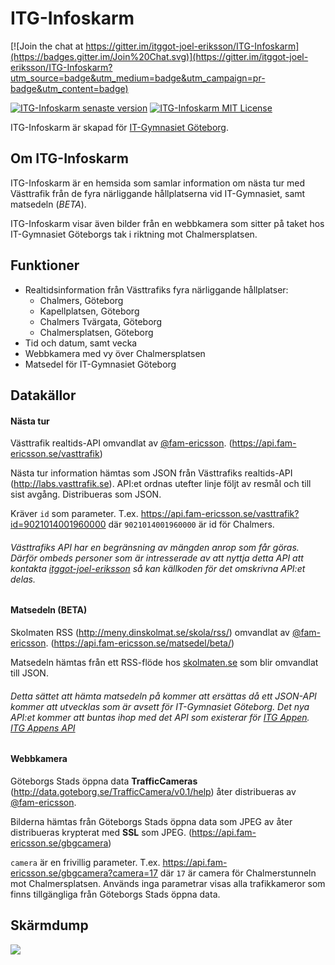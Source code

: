 ITG-Infoskarm
============================

[![Join the chat at https://gitter.im/itggot-joel-eriksson/ITG-Infoskarm](https://badges.gitter.im/Join%20Chat.svg)](https://gitter.im/itggot-joel-eriksson/ITG-Infoskarm?utm_source=badge&utm_medium=badge&utm_campaign=pr-badge&utm_content=badge)

[![ITG-Infoskarm senaste version](https://img.shields.io/badge/Senaste_version-1.0--beta.2-green.svg?style=flat-square)](https://github.com/itggot-joel-eriksson/ITG-Infoskarm/releases/tag/v1.0-beta.2)
[![ITG-Infoskarm MIT License](https://img.shields.io/badge/licens-MIT-blue.svg?style=flat-square)](LICENSE)

ITG-Infoskarm är skapad för [IT-Gymnasiet Göteborg](http://it-gymnasiet.se/vara-skolor/goteborg).

## Om ITG-Infoskarm
ITG-Infoskarm är en hemsida som samlar information om nästa tur med Västtrafik från de fyra närliggande hållplatserna vid IT-Gymnasiet, samt matsedeln (_BETA_).

ITG-Infoskarm visar även bilder från en webbkamera som sitter på taket hos IT-Gymnasiet Göteborgs tak i riktning mot Chalmersplatsen.

## Funktioner

- Realtidsinformation från Västtrafiks fyra närliggande hållplatser:
    - Chalmers, Göteborg
    - Kapellplatsen, Göteborg
    - Chalmers Tvärgata, Göteborg
    - Chalmersplatsen, Göteborg
- Tid och datum, samt vecka
- Webbkamera med vy över Chalmersplatsen
- Matsedel för IT-Gymnasiet Göteborg

## Datakällor

#### Nästa tur
Västtrafik realtids-API omvandlat av [@fam-ericsson](https://github.com/fam-ericsson). (https://api.fam-ericsson.se/vasttrafik)

Nästa tur information hämtas som JSON från Västtrafiks realtids-API (http://labs.vasttrafik.se). API:et ordnas utefter linje följt av resmål och till sist avgång. Distribueras som JSON.

Kräver `id` som parameter. T.ex. https://api.fam-ericsson.se/vasttrafik?id=9021014001960000 där `9021014001960000` är id för Chalmers.

###### _Västtrafiks API har en begränsning av mängden anrop som får göras. Därför ombeds personer som är intresserade av att nyttja detta API att kontakta [itggot-joel-eriksson](mailto:joel.eriksson3@itggot.se?subject=ITG-Infoskarm@GitHub) så kan källkoden för det omskrivna API:et delas._

#### Matsedeln (__BETA__)
Skolmaten RSS (http://meny.dinskolmat.se/skola/rss/) omvandlat av [@fam-ericsson](https://github.com/fam-ericsson). (https://api.fam-ericsson.se/matsedel/beta/)

Matsedeln hämtas från ett RSS-flöde hos [skolmaten.se](http://skolmaten.se) som blir omvandlat till JSON.

###### _Detta sättet att hämta matsedeln på kommer att ersättas då ett JSON-API kommer att utvecklas som är avsett för IT-Gymnasiet Göteborg. Det nya API:et kommer att buntas ihop med det API som existerar för [ITG Appen](http://itgappen.se)._ [ITG Appens API](https://api.itgappen.se)

#### Webbkamera
Göteborgs Stads öppna data __TrafficCameras__ (http://data.goteborg.se/TrafficCamera/v0.1/help) åter distribueras av [@fam-ericsson](https://github.com/fam-ericsson).

Bilderna hämtas från Göteborgs Stads öppna data som JPEG av åter distribueras krypterat med __SSL__ som JPEG. (https://api.fam-ericsson.se/gbgcamera)

`camera` är en frivillig parameter. T.ex. https://api.fam-ericsson.se/gbgcamera?camera=17 där `17` är camera för Chalmerstunneln mot Chalmersplatsen. Används inga parametrar visas alla trafikkameror som finns tillgängliga från Göteborgs Stads öppna data.

## Skärmdump
<img src="https://i.imgur.com/jP7e0lb.png">

